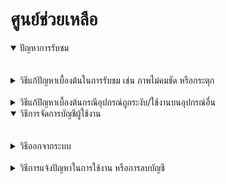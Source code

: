 <!-- ---
title: 'help'
description: 'meta description of the page'
--- -->
# ศูนย์ช่วยเหลือ

<details open>
    <summary>ปัญหาการรับชม</summary>
    <br>
        &nbsp;&nbsp;&nbsp;<details>
            <summary>วิธีแก้ปัญหาเบื้องต้นในการรับชม เช่น ภาพไม่คมชัด หรือกระตุก</summary>
            เช็คสัญญาณอินเทอร์เน็ตของคุณ
        </details>
        &nbsp;&nbsp;&nbsp;<details>
            <summary>วิธีแก้ปัญหาเบื้องต้นกรณีอุปกรณ์ถูกระงับ/ใช้งานบนอุปกรณ์อื่น</summary>
            ตามเงื่อนไขการสมัคร ผู้ใช้งานสามารถรับชมได้ครั้งละ 1 อุปกรณ์เท่านั้น หากอุปกรณ์ถูกระงับ กรุณารอ 15 นาที ระบบจะปลดล็อกอัตโนมัติ หากหลังจาก 15 นาทีแล้ว ยังไม่สามารถใช้งานได้ กรุณารีสตาร์ทอุปกรณ์ที่ใช้งานใหม่อีกครั้ง
        </details>
</details>
<details open>
    <summary>วิธีการจัดการบัญชีผู้ใช้งาน</summary>
    <br>
        &nbsp;&nbsp;&nbsp;<details>
            <summary>วิธีออกจากระบบ</summary>
            1. เลือกเมนูโปรไฟล์ (มุมบนขวามือ) <br>
            2. เลือกเมนู ออกจากระบบ
        </details>
        &nbsp;&nbsp;&nbsp;<details>
            <summary>วิธีการแจ้งปัญหาในการใช้งาน หรือการลบบัญชี</summary>
            กรณีมีปัญหาในการใช้งาน หรือต้องการลบบัญชีกรุณาติดต่อ Help Center <br>
            (E-mail: 65070242@kmitl.ac.th โทร.: 012-345-6789)
        </details>
</details>

